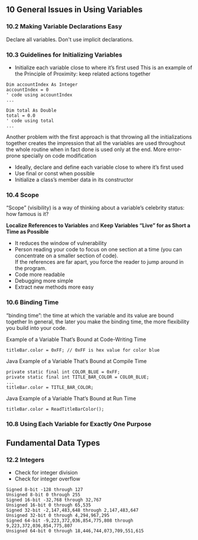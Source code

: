 ## 10 General Issues in Using Variables

### 10.2 Making Variable Declarations Easy

Declare all variables. Don't use implicit declarations.

### 10.3 Guidelines for Initializing Variables

- Initialize each variable close to where it’s first used
  This is an example of the Principle of Proximity: keep related actions together

```
Dim accountIndex As Integer
accountIndex = 0
' code using accountIndex
...

Dim total As Double
total = 0.0
' code using total
...
```

Another problem with the first approach is that throwing all the initializations
together creates the impression that all the variables are used throughout the whole
routine when in fact done is used only at the end.
More error-prone specially on code modification

- Ideally, declare and define each variable close to where it’s first used
- Use final or const when possible
- Initialize a class’s member data in its constructor

### 10.4 Scope

“Scope” (visibility) is a way of thinking about a variable’s celebrity status: how famous is it?

**Localize References to Variables** and
**Keep Variables “Live” for as Short a Time as Possible**

- It reduces the window of vulnerability
- Person reading your code to focus on one section at a time (you can concentrate on a smaller section of code).  
  If the references are far apart, you force the reader to jump around in the program.
- Code more readable
- Debugging more simple
- Extract new methods more easy

### 10.6 Binding Time

“binding time”: the time at which the variable and its value are bound together
In general, the later you make the binding time, the more flexibility you build into your code.

Example of a Variable That’s Bound at Code-Writing Time

```
titleBar.color = 0xFF; // 0xFF is hex value for color blue
```

Java Example of a Variable That’s Bound at Compile Time

```
private static final int COLOR_BLUE = 0xFF;
private static final int TITLE_BAR_COLOR = COLOR_BLUE;
...
titleBar.color = TITLE_BAR_COLOR;
```

Java Example of a Variable That’s Bound at Run Time

```
titleBar.color = ReadTitleBarColor();
```

### 10.8 Using Each Variable for Exactly One Purpose

## Fundamental Data Types

### 12.2 Integers


- Check for integer division
- Check for integer overflow
```
Signed 8-bit -128 through 127
Unsigned 8-bit 0 through 255
Signed 16-bit -32,768 through 32,767
Unsigned 16-bit 0 through 65,535
Signed 32-bit -2,147,483,648 through 2,147,483,647
Unsigned 32-bit 0 through 4,294,967,295
Signed 64-bit -9,223,372,036,854,775,808 through 9,223,372,036,854,775,807
Unsigned 64-bit 0 through 18,446,744,073,709,551,615
```

